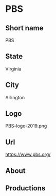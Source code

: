 # PBS

## Short name

PBS

## State

Virginia

## City

Arlington

## Logo

PBS-logo-2019.png

## Url

https://www.pbs.org/

## About

## Productions
